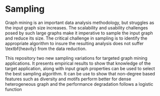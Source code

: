 # Sampling

Graph mining is an important data analysis methodology, but struggles as  the input graph size increases. The scalability and usability challenges posed by such large graphs make it imperative to sample the input graph and reduce its size. The critical challenge in sampling is to identify the appropriate algorithm to insure the resulting analysis does not suffer \textbf{heavily} from the data reduction.

This repository two new sampling variations for targeted graph mining applications. It presents empirical results to show that knowledge of the target application, along with input graph properties can be used to select the best sampling algorithm. 
It can be use to show that non-degree based features such as diversity and motifs perform better for dense heterogeneous graph
and the performance degradation follows a logistic function

